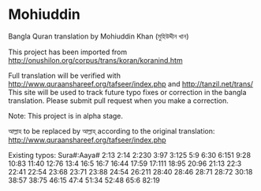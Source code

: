 # Mohiuddin
Bangla Quran translation by Mohiuddin Khan (মুহিউদ্দীন খান)

This project has been imported from http://onushilon.org/corpus/trans/koran/koranind.htm

Full translation will be verified with http://www.quraanshareef.org/tafseer/index.php and http://tanzil.net/trans/
This site will be used to track future typo fixes or correction in the bangla translation.
Please submit pull request when you make a correction.

Note: This project is in alpha stage.

আল্লাহ to be replaced by আল্লাহ্ according to the original translation: http://www.quraanshareef.org/tafseer/index.php

Existing typos:
Sura#:Aaya#
2:13
2:14
2:230
3:97
3:125
5:9
6:30
6:151
9:28
10:83
11:40
12:76
13:4
16:5
16:7
16:44
17:59
17:111
18:95
20:96
21:13
22:3
22:41
22:54
23:68
23:71
23:88
24:54
26:211
28:40
28:46
28:71
28:72
30:18
38:57
38:75
46:15
47:4
51:34
52:48
65:6
82:19
